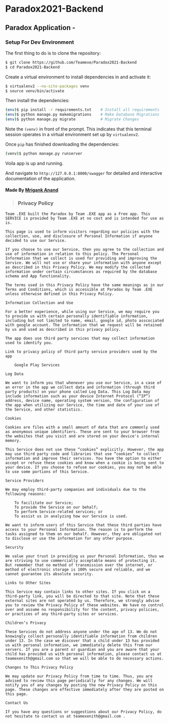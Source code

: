 # Paradox2021-Backend

## Paradox Application - 
### Setup For Dev Environment

The first thing to do is to clone the repository:

```sh
$ git clone https://github.com/Teamexe/Paradox2021-Backend
$ cd Paradox2021-Backend
```

Create a virtual environment to install dependencies in and activate it:

```sh
$ virtualenv2 --no-site-packages venv
$ source venv/bin/activate
```

Then install the dependencies:

```sh
(env)$ pip install -r requirements.txt    # Install all requirements
(env)$ python manage.py makemigrations    # Make Database Migrations
(env)$ python manage.py migrate           # Migrate Changes
```
Note the `(venv)` in front of the prompt. This indicates that this terminal
session operates in a virtual environment set up by `virtualenv2`.

Once `pip` has finished downloading the dependencies:
```sh
(venv)$ python manage.py runserver
```
Voila app is up and running.

And navigate to `http://127.0.0.1:8000/swagger` for detailed and interactive documentation of the application.


#### Made By [Mrigank Anand](https://github.com/spiderxm)



> ### Privacy Policy
    
    Team .EXE built the Paradox by Team .EXE app as a Free app. This SERVICE is provided by Team .EXE at no cost and is intended for use as is.
    
    This page is used to inform visitors regarding our policies with the collection, use, and disclosure of Personal Information if anyone decided to use our Service.
    
    If you choose to use our Service, then you agree to the collection and use of information in relation to this policy. The Personal Information that we collect is used for providing and improving the Service. We will not use or share your information with anyone except as described in this Privacy Policy. We may modify the collected information under certain circumstances as required by the database schema and App functionality.
    
    The terms used in this Privacy Policy have the same meanings as in our Terms and Conditions, which is accessible at Paradox by Team .EXE unless otherwise defined in this Privacy Policy.
    
    Information Collection and Use
    
    For a better experience, while using our Service, we may require you to provide us with certain personally identifiable information, including but not limited to name, email, google id, photo asscociated with google account. The information that we request will be retained by us and used as described in this privacy policy.
    
    The app does use third party services that may collect information used to identify you.
    
    Link to privacy policy of third party service providers used by the app
    
        Google Play Services
    
    Log Data
    
    We want to inform you that whenever you use our Service, in a case of an error in the app we collect data and information (through third party products) on your phone called Log Data. This Log Data may include information such as your device Internet Protocol (“IP”) address, device name, operating system version, the configuration of the app when utilizing our Service, the time and date of your use of the Service, and other statistics.
    
    Cookies
    
    Cookies are files with a small amount of data that are commonly used as anonymous unique identifiers. These are sent to your browser from the websites that you visit and are stored on your device's internal memory.
    
    This Service does not use these “cookies” explicitly. However, the app may use third party code and libraries that use “cookies” to collect information and improve their services. You have the option to either accept or refuse these cookies and know when a cookie is being sent to your device. If you choose to refuse our cookies, you may not be able to use some portions of this Service.
    
    Service Providers
    
    We may employ third-party companies and individuals due to the following reasons:
    
        To facilitate our Service;
        To provide the Service on our behalf;
        To perform Service-related services; or
        To assist us in analyzing how our Service is used.
    
    We want to inform users of this Service that these third parties have access to your Personal Information. The reason is to perform the tasks assigned to them on our behalf. However, they are obligated not to disclose or use the information for any other purpose.
    
    Security
    
    We value your trust in providing us your Personal Information, thus we are striving to use commercially acceptable means of protecting it. But remember that no method of transmission over the internet, or method of electronic storage is 100% secure and reliable, and we cannot guarantee its absolute security.
    
    Links to Other Sites
    
    This Service may contain links to other sites. If you click on a third-party link, you will be directed to that site. Note that these external sites are not operated by us. Therefore, we strongly advise you to review the Privacy Policy of these websites. We have no control over and assume no responsibility for the content, privacy policies, or practices of any third-party sites or services.
    
    Children’s Privacy
    
    These Services do not address anyone under the age of 13. We do not knowingly collect personally identifiable information from children under 13. In the case we discover that a child under 13 has provided us with personal information, we immediately delete this from our servers. If you are a parent or guardian and you are aware that your child has provided us with personal information, please contact us at teamexenith@gmail.com so that we will be able to do necessary actions.
    
    Changes to This Privacy Policy
    
    We may update our Privacy Policy from time to time. Thus, you are advised to review this page periodically for any changes. We will notify you of any changes by posting the new Privacy Policy on this page. These changes are effective immediately after they are posted on this page.
    
    Contact Us
    
    If you have any questions or suggestions about our Privacy Policy, do not hesitate to contact us at teamexenith@gmail.com .
